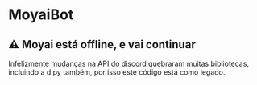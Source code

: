 # MoyaiBot

## ⚠️ Moyai está offline, e vai continuar

Infelizmente mudanças na API do discord quebraram muitas bibliotecas, incluindo a d.py também, por isso este código está como legado. 
